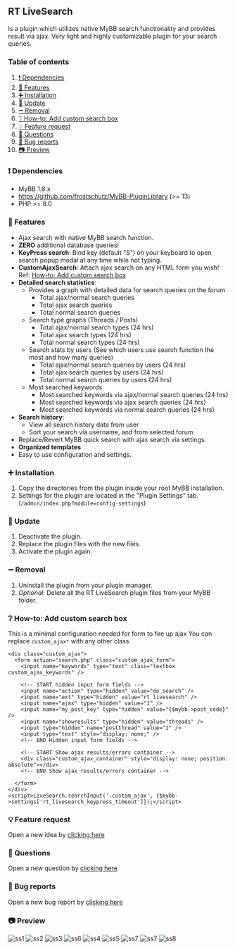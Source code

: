 ## RT LiveSearch
Is a plugin which utilizes native MyBB search functionality and provides result via ajax.
Very light and highly customizable plugin for your search queries.

### Table of contents

1. [❗ Dependencies](#-dependencies)
2. [📃 Features](#-features)
3. [➕ Installation](#-installation)
4. [🔼 Update](#-update)
5. [➖ Removal](#-removal)
6. [❔ How-to: Add custom search box](#-how-to-add-custom-search-box)
7. [💡 Feature request](#-feature-request)
8. [🙏 Questions](#-questions)
9. [🐞 Bug reports](#-bug-reports)
8. [📷 Preview](#-preview)

### ❗ Dependencies
- MyBB 1.8.x
- https://github.com/frostschutz/MyBB-PluginLibrary (>= 13)
- PHP >= 8.0

### 📃 Features
- Ajax search with native MyBB search function.
- **ZERO** additional database queries!
- **KeyPress search**: Bind key (default "S") on your keyboard to open search popup modal at any time while not typing.
- **CustomAjaxSearch**: Attach ajax search on any HTML form you wish! Ref: [How-to: Add custom search box](#how-to-add-custom-search-box) 
- **Detailed search statistics**:
  - Provides a graph with detailed data for search queries on the forum
    - Total ajax/normal search queries
    - Total ajax search queries
    - Total normal search queries
  - Search type graphs (Threads / Posts)
    - Total ajax/normal search types (24 hrs)
    - Total ajax search types (24 hrs)
    - Total normal search types (24 hrs)
  - Search stats by users (See which users use search function the most and how many queries)
    - Total ajax/normal search queries by users (24 hrs)
    - Total ajax search queries by users (24 hrs)
    - Total normal search queries by users (24 hrs)
  - Most searched keywords
    - Most searched keywords via ajax/normal search queries (24 hrs)
    - Most searched keywords via ajax search queries (24 hrs)
    - Most searched keywords via normal search queries (24 hrs)
- **Search history**:
  - View all search history data from user
  - Sort your search via username, and from selected forum
- Replace/Revert MyBB quick search with ajax search via settings.
- **Organized templates**
- Easy to use configuration and settings.

### ➕ Installation
1. Copy the directories from the plugin inside your root MyBB installation.
2. Settings for the plugin are located in the "Plugin Settings" tab. (`/admin/index.php?module=config-settings`)

### 🔼 Update
1. Deactivate the plugin.
2. Replace the plugin files with the new files.
3. Activate the plugin again.

### ➖ Removal
1. Uninstall the plugin from your plugin manager.
2. _Optional:_ Delete all the RT LiveSearch plugin files from your MyBB folder.

### ❔ How-to: Add custom search box
This is a minimal configuration needed for form to fire up ajax
You can replace `custom_ajax*` with any other class
```smarty
<div class="custom_ajax">
  <form action="search.php" class="custom_ajax_form">
    <input name="keywords" type="text" class="textbox custom_ajax_keywords" />
    
    <!-- START hidden input form fields -->
    <input name="action" type="hidden" value="do_search" />
    <input name="ext" type="hidden" value="rt_livesearch" />
    <input name="ajax" type="hidden" value="1" />
    <input name="my_post_key" type="hidden" value="{$mybb->post_code}" />
    <input name="showresults" type="hidden" value="threads" />
    <input type="hidden" name="postthread" value="1" />
    <input type="text" style="display: none;" />
    <!-- END Hidden input form fields -->
    
    <!-- START Show ajax results/errors container -->
    <div class="custom_ajax_container" style="display: none; position: absolute"></div>
    <!-- END Show ajax results/errors container -->
    
  </form>
</div>
<script>LiveSearch.searchInput('.custom_ajax', {$mybb->settings['rt_livesearch_keypress_timeout']});</script>
```

### 💡 Feature request
Open a new idea by [clicking here](https://github.com/RevertIT/mybb-rt_livesearch/discussions/new?category=ideas)

### 🙏 Questions
Open a new question by [clicking here](https://github.com/RevertIT/mybb-rt_livesearch/discussions/new?category=q-a)

### 🐞 Bug reports
Open a new bug report by [clicking here](https://github.com/RevertIT/mybb-rt_livesearch/issues/new)

### 📷 Preview
<img src="https://i.postimg.cc/J0JcgcV7/ss1.png" alt="ss1"/>
<img src="https://i.postimg.cc/05JfbxMg/ss2.png" alt="ss2"/>
<img src="https://i.postimg.cc/tCQz6fWs/ss3.png" alt="ss3"/>
<img src="https://i.postimg.cc/6QM09qd3/ss6.png" alt="ss6"/>
<img src="https://i.postimg.cc/qMsxxLxj/ss4.png" alt="ss4"/>
<img src="https://i.postimg.cc/mgd2MSw4/ss5.png" alt="ss5"/>
<img src="https://i.postimg.cc/Y9jxj73x/ss7.png" alt="ss7"/>
<img src="https://i.postimg.cc/Y9jxj73x/ss7.png" alt="ss7"/>
<img src="https://i.postimg.cc/Fs7jtH4b/ss8.png" alt="ss8"/>
